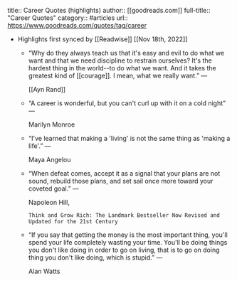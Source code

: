 title:: Career Quotes (highlights)
author:: [[goodreads.com]]
full-title:: "Career Quotes"
category:: #articles
url:: https://www.goodreads.com/quotes/tag/career

- Highlights first synced by [[Readwise]] [[Nov 18th, 2022]]
	- “Why do they always teach us that it's easy and evil to do what we want and that we need discipline to restrain ourselves? It's the hardest thing in the world--to do what we want. And it takes the greatest kind of [[courage]]. I mean, what we really want.”
	    ―
	  
	    [[Ayn Rand]]
	- “A career is wonderful, but you can't curl up with it on a cold night”
	    ―
	  
	    Marilyn Monroe
	- “I've learned that making a 'living' is not the same thing as 'making a life'.”
	    ―
	  
	    Maya Angelou
	- “When defeat comes, accept it as a signal that your plans are not sound, rebuild those plans, and set sail once more toward your coveted goal.”
	    ―
	  
	    Napoleon Hill,
	  
	    
	      Think and Grow Rich: The Landmark Bestseller Now Revised and Updated for the 21st Century
	- “If you say that getting the money is the most important thing, you'll spend your life completely wasting your time. You'll be doing things you don't like doing in order to go on living, that is to go on doing thing you don't like doing, which is stupid.”
	    ―
	  
	    Alan Watts